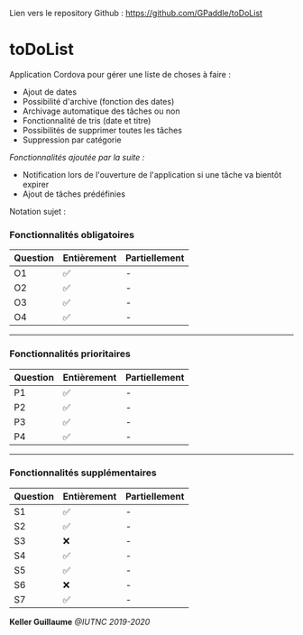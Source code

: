 Lien vers le repository Github :
https://github.com/GPaddle/toDoList

# toDoList
 Application Cordova pour gérer une liste de choses à faire :

- Ajout de dates
- Possibilité d'archive (fonction des dates)
- Archivage automatique des tâches ou non
- Fonctionnalité de tris (date et titre)
- Possibilités de supprimer toutes les tâches
- Suppression par catégorie

*Fonctionnalités ajoutée par la suite :*

- Notification lors de l'ouverture de l'application si une tâche va bientôt expirer
- Ajout de tâches prédéfinies

Notation sujet :

### Fonctionnalités obligatoires

| Question | Entièrement | Partiellement |
|--|--|--|
| O1 | ✅ | - |
| O2 | ✅ | - |
| O3 | ✅ | - |
| O4 | ✅ | - |
---
### Fonctionnalités prioritaires

| Question | Entièrement | Partiellement |
|--|--|--|
| P1 | ✅ | - |
| P2 | ✅ | - |
| P3 | ✅ | - |
| P4 | ✅ | - |

---
### Fonctionnalités supplémentaires

| Question | Entièrement | Partiellement |
|--|--|--|
| S1 | ✅ | - |
| S2 | ✅ | - |
| S3 | ❌ | - |
| S4 | ✅ | - |
| S5 | ✅ | - |
| S6 | ❌ | - |
| S7 | ✅ | - |


**Keller Guillaume** *@IUTNC 2019-2020*